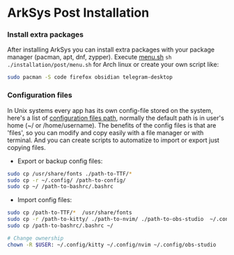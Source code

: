# ArkSys Post Installation

### Install extra packages
After installing ArkSys you can install extra packages with your package manager (pacman, apt, dnf, zypper). Execute [menu.sh](./post-install/menu.sh) `sh ./installation/post/menu.sh` for Arch linux or create your own script like:

```sh
sudo pacman -S code firefox obsidian telegram-desktop
```

### Configuration files
In Unix systems every app has its own config-file stored on the system, here's a list of [configuration files path](./config-files/readme.md), normally the default path is in user's home (~/ or /home/username). The benefits of the config files is that are 'files', so you can modify and copy easily with a file manager or with terminal. And you can create scripts to automatize to import or export just copying files.

- Export or backup config files:
```sh
sudo cp /usr/share/fonts ./path-to-TTF/*
sudo cp -r ~/.config/ /path-to-config/ 
sudo cp ~/ /path-to-bashrc/.bashrc
```

- Import config files:
```sh
sudo cp /path-to-TTF/*  /usr/share/fonts 
sudo cp -r /path-to-kitty/ ./path-to-nvim/ ./path-to-obs-studio  ~/.config/
sudo cp /path-to-bashrc/.bashrc ~/

# Change ownership
chown -R $USER: ~/.config/kitty ~/.config/nvim ~/.config/obs-studio
```
